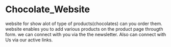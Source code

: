 # Chocolate_Website
website for show alot of type of products(chocolates) can you order them.
website enables you to add various products on the product page througth form.
we can connect with you via the the newsletter.
Also can connect with Us via our active links.
